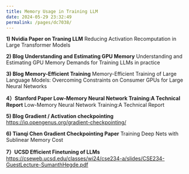 ```yaml
---
title: Memory Usage in Training LLM
date: 2024-05-29 23:32:49
permalink: /pages/dc7038/
---
```


**1) Nvidia Paper on Traning LLM**
Reducing Activation Recomputation in Large Transformer Models

**2) Blog Understanding and Estimating GPU Memory**
Understanding and Estimating GPU Memory Demands for Training LLMs in practice

**3) Blog Memory-Efficient Training**
Memory-Efficient Training of Large Language Models: Overcoming Constraints on Consumer GPUs for Large Neural Networks

**4）Stanford Paper Low-Memory Neural Network Training:A Technical Report**
Low-Memory Neural Network Training:A Technical Report

**5) Blog Gradient / Activation checkpointing**
https://iq.opengenus.org/gradient-checkpointing/

**6) Tianqi Chen Gradient Checkpointing Paper**
Training Deep Nets with Sublinear Memory Cost

**7）UCSD Efficient Finetuning of LLMs**
https://cseweb.ucsd.edu/classes/wi24/cse234-a/slides/CSE234-GuestLecture-SumanthHegde.pdf
